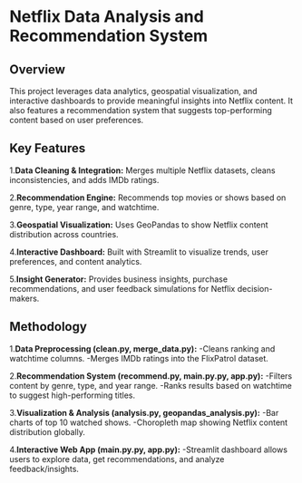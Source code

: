 # Netflix Data Analysis and Recommendation System
## Overview
This project leverages data analytics, geospatial visualization, and interactive dashboards to provide meaningful insights into Netflix content. It also features a recommendation system that suggests top-performing content based on user preferences.

## Key Features
1.**Data Cleaning & Integration:** Merges multiple Netflix datasets, cleans inconsistencies, and adds IMDb ratings.

2.**Recommendation Engine:** Recommends top movies or shows based on genre, type, year range, and watchtime.

3.**Geospatial Visualization:** Uses GeoPandas to show Netflix content distribution across countries.

4.**Interactive Dashboard:** Built with Streamlit to visualize trends, user preferences, and content analytics.

5.**Insight Generator:** Provides business insights, purchase recommendations, and user feedback simulations for Netflix decision-makers.

## Methodology
1.**Data Preprocessing (clean.py, merge_data.py):**
-Cleans ranking and watchtime columns.
-Merges IMDb ratings into the FlixPatrol dataset.

2.**Recommendation System (recommend.py, main.py.py, app.py):**
-Filters content by genre, type, and year range.
-Ranks results based on watchtime to suggest high-performing titles.

3.**Visualization & Analysis (analysis.py, geopandas_analysis.py):**
-Bar charts of top 10 watched shows.
-Choropleth map showing Netflix content distribution globally.

4.**Interactive Web App (main.py.py, app.py):**
-Streamlit dashboard allows users to explore data, get recommendations, and analyze feedback/insights.
